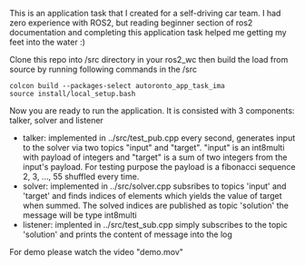 This is an application task that I created for a self-driving car team.
I had zero experience with ROS2, but reading beginner section of ros2 documentation and completing this application task helped me getting my feet into the water :)

Clone this repo into /src directory in your ros2_wc then build the load from source by running following commands in the /src
  ```
colcon build --packages-select autoronto_app_task_ima
source install/local_setup.bash
  ```

Now you are ready to run the application. It is consisted with 3 components: talker, solver and listener
- talker: implemented in ../src/test_pub.cpp
          every second, generates input to the solver via two topics "input" and "target".
          "input" is an int8multi with payload of integers and "target" is a sum of two integers from the input's payload.
          For testing purpose the payload is a fibonacci sequence 2, 3, ..., 55 shuffled every time.
- solver: implemented in ../src/solver.cpp
          subsribes to topics 'input' and 'target' and finds indices of elements which yields the value of target when summed.
          The solved indices are published as topic 'solution' the message will be type int8multi
- listener: implented in ../src/test_sub.cpp
            simply subscribes to the topic 'solution' and prints the content of message into the log

For demo please watch the video "demo.mov"
